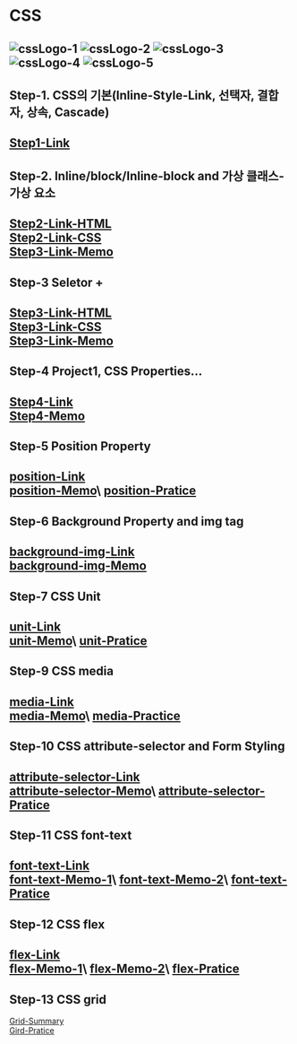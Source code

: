# CSS

![cssLogo-1](https://github.com/hongwontae/CSS/assets/128343635/dc86d11a-2af4-4954-b4e6-7dab87b61b4f)
![cssLogo-2](https://github.com/hongwontae/CSS/assets/128343635/9544e916-1d76-461a-8d18-5c8abb079ea9)
![cssLogo-3](https://github.com/hongwontae/CSS/assets/128343635/b71bc3cd-68ab-44c0-b4cc-b8329e938f4e)
![cssLogo-4](https://github.com/hongwontae/CSS/assets/128343635/6b8fbcac-ddee-4357-9d37-dd6ba80976e5)
![cssLogo-5](https://github.com/hongwontae/CSS/assets/128343635/790ba241-2533-474b-8890-c68021f02d8f)
---

## Step-1. CSS의 기본(Inline-Style-Link, 선택자, 결합자, 상속, Cascade)
[Step1-Link](https://github.com/hongwontae/CSS/blob/main/CSSMemo/CSS%20Section%201%20(12~24)%20CSS%20Concepts%20Basic.txt)
---

## Step-2. Inline/block/Inline-block and 가상 클래스-가상 요소
[Step2-Link-HTML](https://github.com/hongwontae/CSS/blob/main/CSSCode/CSS-2-inline-block-basicProperty/index.html)\
[Step2-Link-CSS](https://github.com/hongwontae/CSS/blob/main/CSSCode/CSS-2-inline-block-basicProperty/main.css)\
[Step3-Link-Memo](https://github.com/hongwontae/CSS/blob/main/CSSMemo/CSS%20Section%202%20(25~50)%20inline-block-BasicProperty.txt)
---

## Step-3 Seletor + 
[Step3-Link-HTML](https://github.com/hongwontae/CSS/blob/main/CSSCode/CSS-3-Seletor-Property-values/more-on-selectors-1-start-code/index.html)\
[Step3-Link-CSS](https://github.com/hongwontae/CSS/blob/main/CSSCode/CSS-3-Seletor-Property-values/more-on-selectors-1-start-code/main.css)\
[Step3-Link-Memo](https://github.com/hongwontae/CSS/blob/main/CSSMemo/CSS%20Section%203%20(51~58)%20Seletor-Property-values.txt)
---

## Step-4 Project1, CSS Properties...
[Step4-Link](https://github.com/hongwontae/CSS/tree/main/CSSCode/CSS-4-Project1)\
[Step4-Memo](https://github.com/hongwontae/CSS/blob/main/CSSMemo/CSS%20Section%204%20(59~79)%20Project1.txt)
---

## Step-5 Position Property
[position-Link](https://github.com/hongwontae/CSS/tree/main/CSSCode/CSS-5-Position)\
[position-Memo](https://github.com/hongwontae/CSS/blob/main/CSSMemo/CSS%20Section%205%20(80~94)%20Position.txt)\
[position-Pratice](https://github.com/hongwontae/CSS/tree/main/CSSCode/CSS-Test/position)
---

## Step-6 Background Property and img tag
[background-img-Link](https://github.com/hongwontae/CSS/tree/main/CSSCode/CSS-6-Image)\
[background-img-Memo](https://github.com/hongwontae/CSS/blob/main/CSSMemo/CSS%20Section%206%20(95~111)%20CSS%20Image.txt)
---


## Step-7 CSS Unit
[unit-Link](https://github.com/hongwontae/CSS/tree/main/CSSCode/CSS-7-Unit)\
[unit-Memo](https://github.com/hongwontae/CSS/blob/main/CSSMemo/CSS%20Section%207%20(112~131)%20CSS%20Unit-2.txt)\
[unit-Pratice](https://github.com/hongwontae/CSS/tree/main/CSSCode/CSS-Test/Unit)
---

## Step-9 CSS media
[media-Link](https://github.com/hongwontae/CSS/tree/main/CSSCode/CSS-9-media-meta)\
[media-Memo](https://github.com/hongwontae/CSS/blob/main/CSSMemo/CSS%20Section%209%20(143~161)%20CSS%20%40media-meta.txt)\
[media-Practice](https://github.com/hongwontae/CSS/blob/main/CSSCode/CSS-Test/media/mediaTest.css)
---

## Step-10 CSS attribute-selector and Form Styling
[attribute-selector-Link](https://github.com/hongwontae/CSS/tree/main/CSSCode/CSS-10-form)\
[attribute-selector-Memo](https://github.com/hongwontae/CSS/blob/main/CSSMemo/CSS%20Section%2010%20(162~173)%20CSS-Form%20and%20Attribute-Selector.txt)\
[attribute-selector-Pratice](https://github.com/hongwontae/CSS/tree/main/CSSCode/CSS-Test/attribute-selector)
---

## Step-11 CSS font-text
[font-text-Link](https://github.com/hongwontae/CSS/tree/main/CSSCode/CSS-11-Text-Font)\
[font-text-Memo-1](https://github.com/hongwontae/CSS/blob/main/CSSMemo/CSS%20Section%2011%20(174~191)%20CSS%20Text-Font-1.txt)\
[font-text-Memo-2](https://github.com/hongwontae/CSS/blob/main/CSSMemo/CSS%20Section%2011%20(174~191)%20CSS%20Text-Font-2.txt)\
[font-text-Pratice](https://github.com/hongwontae/CSS/tree/main/CSSCode/CSS-Test/text-font)
---

## Step-12 CSS flex
[flex-Link](https://github.com/hongwontae/CSS/tree/main/CSSCode/CSS-12-flex)\
[flex-Memo-1](https://github.com/hongwontae/CSS/blob/main/CSSMemo/CSS%20Section%2012-1(192~204)%20CSS%20Flex-1.txt)\
[flex-Memo-2](https://github.com/hongwontae/CSS/blob/main/CSSMemo/CSS%20Section%2012-2(205~213)%20CSS%20Flex-2.txt)\
[flex-Pratice](https://github.com/hongwontae/CSS/tree/main/CSSCode/CSS-Test/flex)
---

## Step-13 CSS grid
[Grid-Summary](https://github.com/hongwontae/CSS/blob/main/CSSCode/CSS-Test/grid/grid-summary.txt)\
[Gird-Pratice](https://github.com/hongwontae/CSS/tree/main/CSSCode/CSS-Test/grid)

